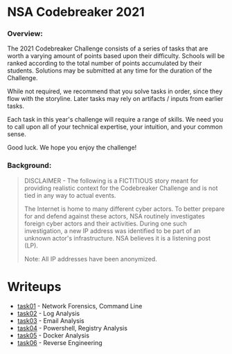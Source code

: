 # NSA Codebreaker 2021 

### Overview:
The 2021 Codebreaker Challenge consists of a series of tasks that are worth a varying amount of points based upon their difficulty. Schools will be ranked according to the total number of points accumulated by their students. Solutions may be submitted at any time for the duration of the Challenge.

While not required, we recommend that you solve tasks in order, since they flow with the storyline. Later tasks may rely on artifacts / inputs from earlier tasks.

Each task in this year's challenge will require a range of skills. We need you to call upon all of your technical expertise, your intuition, and your common sense.

Good luck. We hope you enjoy the challenge!

### Background:
>
> DISCLAIMER - The following is a FICTITIOUS story meant for providing realistic context for the Codebreaker Challenge and is not tied in any way to actual events.
>
> The Internet is home to many different cyber actors. To better prepare for and defend against these actors, NSA routinely investigates foreign cyber actors and their activities.  During one such investigation, a new IP address was identified to be part of an unknown actor's infrastructure. NSA believes it is a listening post (LP).
>
> Note: All IP addresses have been anonymized.

# Writeups

* [task01] - Network Forensics, Command Line
* [task02] - Log Analysis
* [task03] - Email Analysis
* [task04] - Powershell, Registry Analysis
* [task05] - Docker Analysis
* [task06] - Reverse Engineering

[task01]: https://github.com/colton-gabertan/NSACodeBreaker2021/blob/task01/README.md
[task02]: https://github.com/colton-gabertan/NSACodeBreaker2021/blob/task02/README.md
[task03]: https://github.com/colton-gabertan/NSACodeBreaker2021/blob/task03/README.md
[task04]: https://github.com/colton-gabertan/NSACodeBreaker2021/blob/task04/README.md
[task05]: https://github.com/colton-gabertan/NSACodeBreaker2021/blob/task05/README.md
[task06]: https://github.com/colton-gabertan/NSACodeBreaker2021/blob/task06/README.md
